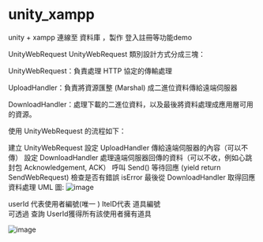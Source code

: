 # unity_xampp
 unity + xampp 連線至 資料庫 ，製作 登入註冊等功能demo
 
 
UnityWebRequest
UnityWebRequest 類別設計方式分成三塊：

UnityWebRequest：負責處理 HTTP 協定的傳輸處理

UploadHandler：負責將資源匯整 (Marshal) 成二進位資料傳給遠端伺服器

DownloadHandler：處理下載的二進位資料，以及最後將資料處理成應用層可用的資源。

使用 UnityWebRequest 的流程如下：

建立 UnityWebRequest
設定 UploadHandler 傳給遠端伺服器的內容（可以不傳）
設定 DownloadHandler 處理遠端伺服器回傳的資料（可以不收，例如心跳封包 Acknowledgement, ACK）
呼叫 Send() 等待回應 (yield return SendWebRequest)
檢查是否有錯誤 isError
最後從 DownloadHandler 取得回應資料處理
UML 圖:
![image](https://user-images.githubusercontent.com/50354880/120175216-8b8a8400-c238-11eb-99d9-a13c989251a6.png)


userId 代表使用者編號(唯一 )  IteID代表 道具編號  
可透過 查詢 UserId獲得所有該使用者擁有道具

![image](https://user-images.githubusercontent.com/50354880/120174759-0901c480-c238-11eb-9b9f-6c3e20931edf.png)

